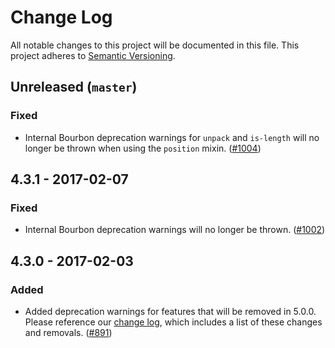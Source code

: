 # Change Log

All notable changes to this project will be documented in this file. This
project adheres to [Semantic Versioning](http://semver.org).

## Unreleased (`master`)

### Fixed

- Internal Bourbon deprecation warnings for `unpack` and `is-length` will no
  longer be thrown when using the `position` mixin. ([#1004])

[#1004]: https://github.com/thoughtbot/bourbon/pull/1004

## 4.3.1 - 2017-02-07

### Fixed

- Internal Bourbon deprecation warnings will no longer be thrown. ([#1002])

[#1002]: https://github.com/thoughtbot/bourbon/pull/1002

## 4.3.0 - 2017-02-03

### Added

- Added deprecation warnings for features that will be removed in 5.0.0. Please
  reference our [change log], which includes a list of these changes and
  removals. ([#891])

[change log]: https://github.com/thoughtbot/bourbon/blob/master/CHANGELOG.md
[#891]: https://github.com/thoughtbot/bourbon/pull/891
